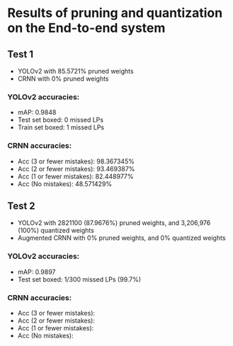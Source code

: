 # Results of pruning and quantization on the End-to-end system

## Test 1
* YOLOv2 with 85.5721% pruned weights
* CRNN with 0% pruned weights

### YOLOv2 accuracies:
* mAP: 0.9848
* Test set boxed: 0 missed LPs
* Train set boxed: 1 missed LPs

### CRNN accuracies:
* Acc (3 or fewer mistakes): 98.367345%
* Acc (2 or fewer mistakes): 93.469387%
* Acc (1 or fewer mistakes): 82.448977%
* Acc (No mistakes):         48.571429%


## Test 2
* YOLOv2 with 2821100 (87.9676%) pruned weights, and 3,206,976 (100%) quantized weights
* Augmented CRNN with 0% pruned weights, and 0% quantized weights

### YOLOv2 accuracies:
* mAP: 0.9897
* Test set boxed: 1/300 missed LPs (99.7%)

### CRNN accuracies:
* Acc (3 or fewer mistakes): 
* Acc (2 or fewer mistakes): 
* Acc (1 or fewer mistakes): 
* Acc (No mistakes):         